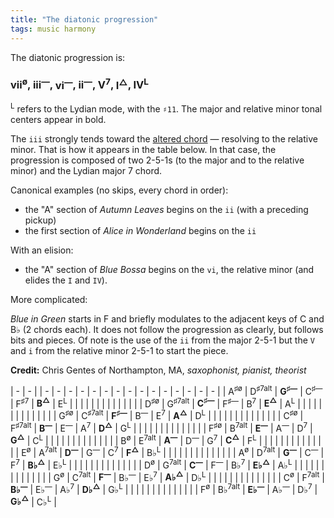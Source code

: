 ```yaml
---
title: "The diatonic progression"
tags: music harmony
---
```


<style type="text/css" rel="stylesheet">
.wrapper {
  max-width: 1200px;
  max-width: 1200px;
}
</style>

The diatonic progression is:

### vii<sup>ø</sup>, iii<sup>—</sup>, **vi<sup>—</sup>**, ii<sup>—</sup>, V<sup>7</sup>, **I<sup>△</sup>**, IV<sup>L</sup>

<sup>L</sup> refers to the Lydian mode, with the `♯11`. The major and relative minor tonal centers appear in bold.

The `iii` strongly tends toward the [altered chord](https://en.wikipedia.org/wiki/Altered_chord) — resolving to the relative minor. That is how it appears in the table below. In that case, the progression is composed of two 2-5-1s (to the major and to the relative minor) and the Lydian major 7 chord.

Canonical examples (no skips, every chord in order):

- the "A" section of _Autumn Leaves_ begins on the `ii` (with a preceding pickup)
- the first section of _Alice in Wonderland_ begins on the `ii`

With an elision:

- the "A" section of _Blue Bossa_ begins on the `vi`, the relative minor (and elides the `I` and `IV`).

More complicated:

_Blue in Green_ starts in F and briefly modulates to the adjacent keys of C and B♭ (2 chords each). It does not follow the progression as clearly, but follows bits and pieces. Of note is the use of the `ii` from the major 2-5-1 but the `V` and `i` from the relative minor 2-5-1 to start the piece.

**Credit:** Chris Gentes of Northampton, MA, _saxophonist, pianist, theorist_

| - | - | | - | - | - | - | - | - | - | - | - | - | - | - | - | - | - |
| A<sup>♯ø</sup> | D<sup>♯7alt</sup> | **G<sup>♯—</sup>** | C<sup>♯—</sup> | F<sup>♯7</sup> | **B<sup>△</sup>** | E<sup>L</sup> | | | | | | | | | | | |
| | D<sup>♯ø</sup> | G<sup>♯7alt</sup> | **C<sup>♯—</sup>** | F<sup>♯—</sup> | B<sup>7</sup> | **E<sup>△</sup>** | A<sup>L</sup> | | | | | | | | | | |
| | | G<sup>♯ø</sup> | C<sup>♯7alt</sup> | **F<sup>♯—</sup>** | B<sup>—</sup> | E<sup>7</sup> | **A<sup>△</sup>** | D<sup>L</sup> | | | | | | | | | |
| | | | C<sup>♯ø</sup> | F<sup>♯7alt</sup> | **B<sup>—</sup>** | E<sup>—</sup> | A<sup>7</sup> | **D<sup>△</sup>** | G<sup>L</sup> | | | | | | | | |
| | | | | F<sup>♯ø</sup> | B<sup>7alt</sup> | **E<sup>—</sup>** | A<sup>—</sup> | D<sup>7</sup> | **G<sup>△</sup>** | C<sup>L</sup> | | | | | | | |
| | | | | | B<sup>ø</sup> | E<sup>7alt</sup> | **A<sup>—</sup>** | D<sup>—</sup> | G<sup>7</sup> | **C<sup>△</sup>** | F<sup>L</sup> | | | | | | |
| | | | | | | E<sup>ø</sup> | A<sup>7alt</sup> | **D<sup>—</sup>** | G<sup>—</sup> | C<sup>7</sup> | **F<sup>△</sup>** | B♭<sup>L</sup> | | | | | |
| | | | | | | | A<sup>ø</sup> | D<sup>7alt</sup> | **G<sup>—</sup>** | C<sup>—</sup> | F<sup>7</sup> | **B♭<sup>△</sup>** | E♭<sup>L</sup> | | | | |
| | | | | | | | | D<sup>ø</sup> | G<sup>7alt</sup> | **C<sup>—</sup>** | F<sup>—</sup> | B♭<sup>7</sup> | **E♭<sup>△</sup>** | A♭<sup>L</sup> | | | |
| | | | | | | | | | G<sup>ø</sup> | C<sup>7alt</sup> | **F<sup>—</sup>** | B♭<sup>—</sup> | E♭<sup>7</sup> | **A♭<sup>△</sup>** | D♭<sup>L</sup> | | |
| | | | | | | | | | | C<sup>ø</sup> | F<sup>7alt</sup> | **B♭<sup>—</sup>** | E♭<sup>—</sup> | A♭<sup>7</sup> | **D♭<sup>△</sup>** | G♭<sup>L</sup> | |
| | | | | | | | | | | | F<sup>ø</sup> | B♭<sup>7alt</sup> | **E♭<sup>—</sup>** | A♭<sup>—</sup> | D♭<sup>7</sup> | **G♭<sup>△</sup>** | C♭<sup>L</sup> |
